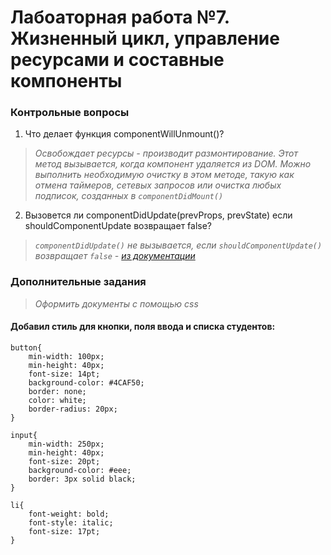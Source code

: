 # Лабоаторная работа №7. Жизненный цикл, управление ресурсами и составные компоненты 

### Контрольные вопросы

1. Что делает функция componentWillUnmount()? 

> *Освобождает ресурсы - производит размонтирование. Этот метод вызывается, когда компонент удаляется из DOM. Можно выполнить необходимую очистку в этом методе, такую как отмена таймеров, сетевых запросов или очистка любых подписок, созданных в `componentDidMount()`*

2. Вызовется ли componentDidUpdate(prevProps, prevState) если shouldComponentUpdate возвращает false? 

> *`componentDidUpdate()` не вызывается, если `shouldComponentUpdate()` возвращает `false` - [из документации](https://ru.reactjs.org/docs/react-component.html#componentdidupdate)*

### Дополнительные задания

> *Оформить документы с помощью css*

#### Добавил стиль для кнопки, поля ввода и списка студентов:
```
button{
    min-width: 100px;
    min-height: 40px;
    font-size: 14pt;
    background-color: #4CAF50;
    border: none;
    color: white;
    border-radius: 20px;
}

input{
    min-width: 250px;
    min-height: 40px;
    font-size: 20pt;
    background-color: #eee;
    border: 3px solid black;
}

li{
    font-weight: bold;
    font-style: italic;
    font-size: 17pt;
}
```